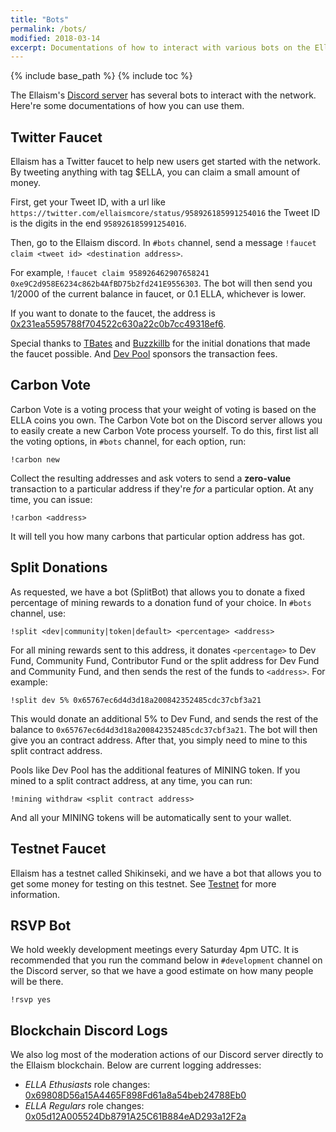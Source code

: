 ```yaml
---
title: "Bots"
permalink: /bots/
modified: 2018-03-14
excerpt: Documentations of how to interact with various bots on the Ellaism discord server.
---
```


{% include base_path %}
{% include toc %}

The Ellaism's [Discord server](https://discord.gg/gz9tURY) has several bots to interact with the network. Here're some documentations of how you can use them.

## Twitter Faucet

Ellaism has a Twitter faucet to help new users get started with the network. By tweeting anything with tag $ELLA, you can claim a small amount of money.

First, get your Tweet ID, with a url like `https://twitter.com/ellaismcore/status/958926185991254016` the Tweet ID is the digits in the end `958926185991254016`.

Then, go to the Ellaism discord. In `#bots` channel, send a message `!faucet claim <tweet id> <destination address>`.

For example, `!faucet claim 958926462907658241 0xe9C2d958E6234c862b4AfBD75b2fd241E9556303`. The bot will then send you 1/2000 of the current balance in faucet, or 0.1 ELLA, whichever is lower.

If you want to donate to the faucet, the address is
[0x231ea5595788f704522c630a22c0b7cc49318ef6](https://explorer.ellaism.org/addr/0x231ea5595788f704522c630a22c0b7cc49318ef6).

Special thanks to [TBates](https://keybase.io/tbates76) and [Buzzkillb](https://keybase.io/buzzkillb) for the initial donations that made the faucet possible. And [Dev Pool](https://pool.ellaism.org) sponsors the transaction fees.

## Carbon Vote

Carbon Vote is a voting process that your weight of voting is based on the ELLA coins you own. The Carbon Vote bot on the Discord server allows you to easily create a new Carbon Vote process yourself. To do this, first list all the voting options, in `#bots` channel, for each option, run:

```
!carbon new
```

Collect the resulting addresses and ask voters to send a **zero-value** transaction to a particular address if they're *for* a particular option. At any time, you can issue:

```
!carbon <address>
```

It will tell you how many carbons that particular option address has got.

## Split Donations

As requested, we have a bot (SplitBot) that allows you to donate a fixed percentage of mining rewards to a donation fund of your choice. In `#bots` channel, use:

```
!split <dev|community|token|default> <percentage> <address>
```

For all mining rewards sent to this address, it donates `<percentage>` to Dev Fund, Community Fund, Contributor Fund or the split address for Dev Fund and Community Fund, and then sends the rest of the funds to `<address>`. For example:

```
!split dev 5% 0x65767ec6d4d3d18a200842352485cdc37cbf3a21
```

This would donate an additional 5% to Dev Fund, and sends the rest of the balance to `0x65767ec6d4d3d18a200842352485cdc37cbf3a21`. The bot will then give you an contract address. After that, you simply need to mine to this split contract address.

Pools like Dev Pool has the additional features of MINING token. If you mined to a split contract address, at any time, you can run:

```
!mining withdraw <split contract address>
```

And all your MINING tokens will be automatically sent to your wallet.

## Testnet Faucet

Ellaism has a testnet called Shikinseki, and we have a bot that allows you to get some money for testing on this testnet. See [Testnet](/testnet/) for more information.

## RSVP Bot

We hold weekly development meetings every Saturday 4pm UTC. It is recommended that you run the command below in `#development` channel on the Discord server, so that we have a good estimate on how many people will be there.

```
!rsvp yes
```

## Blockchain Discord Logs

We also log most of the moderation actions of our Discord server directly to the Ellaism blockchain. Below are current logging addresses:

* *ELLA Ethusiasts* role changes: [0x69808D56a15A4465F898Fd61a8a54beb24788Eb0](https://explorer.ellaism.org/account/0x69808D56a15A4465F898Fd61a8a54beb24788Eb0)
* *ELLA Regulars* role changes: [0x05d12A005524Db8791A25C61B884eAD293a12F2a](https://explorer.ellaism.org/account/0x05d12A005524Db8791A25C61B884eAD293a12F2a)
